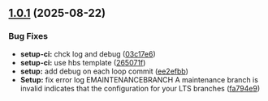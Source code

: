 ## [1.0.1](https://github.com/AuthID-IAM-Identity-Provider/core/compare/v1.0.0...v1.0.1) (2025-08-22)

### Bug Fixes

* **setup-ci:** chck log and debug ([03c17e6](https://github.com/AuthID-IAM-Identity-Provider/core/commit/03c17e6a5e50e1d715a3f2629805d77620f83fba))
* **setup-ci:** use hbs template ([265071f](https://github.com/AuthID-IAM-Identity-Provider/core/commit/265071f8b00581b19b71e42e61026b11abf2bd3c))
* **setup:** add debug on each loop commit ([ee2efbb](https://github.com/AuthID-IAM-Identity-Provider/core/commit/ee2efbb63063bcc666c86689c031d07cb2bb883d))
* **Setup:** fix error log EMAINTENANCEBRANCH A maintenance branch is invalid indicates that the configuration for your LTS branches ([fa794e9](https://github.com/AuthID-IAM-Identity-Provider/core/commit/fa794e99e6047dce3a7b6c00fb8003a14d2de19f))
